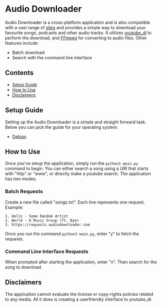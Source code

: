 # Audio Downloader

Audio Downloader is a cross-platform application and is also compatible with a vast range of [sites](http://online.verypdf.com/app/youtube-downloader/supported-video-sites.php) and provides a simple way to download your favourite songs, podcasts and other audio tracks. It utilizes [youtube_dl](https://github.com/ytdl-org/youtube-dl/tree/2021.12.17) to perform the download, and [FFmpeg](https://ffmpeg.org/) for converting to audio files. Other features include:
- Batch download
- Search with the command line interface

## Contents
- [Setup Guide](#how-to-use)
- [How to Use](#how-to-use)
- [Disclaimers](#disclaimers)

## Setup Guide
Setting up the Audio Downloader is a simple and straight forward task. Below you can pick the guide for your operating system:
- [Debian](./docs/debian)

## How to Use
Once you've setup the application, simply run the `python3 main.py` command to begin. You can either search a song using a URI that starts with "http" or "www", or directly make a youtube search. The application has two modes.

### Batch Requests
Create a new file called "songs.txt". Each line represents one request. Example:
```
1. Hello - Some Random Artist
2. World - A Music Group (ft. Bye)
3. https://requests.audiodownloader.com
```
Once you run the command `python3 main.py`, enter "y" to fetch the requests.

### Command Line Interface Requests
When prompted after starting the application, enter "n". Then search for the song to download.

## Disclaimers
The application cannot evaluate the license or copy-rights policies related to any media. All it does is creating a userfriendly interface to youtube_dl.
